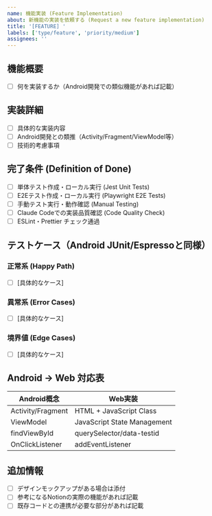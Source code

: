 ```yaml
---
name: 機能実装 (Feature Implementation)
about: 新機能の実装を依頼する (Request a new feature implementation)
title: '[FEATURE] '
labels: ['type/feature', 'priority/medium']
assignees: ''
---
```


## 機能概要
- [ ] 何を実装するか（Android開発での類似機能があれば記載）

## 実装詳細
- [ ] 具体的な実装内容
- [ ] Android開発との類推（Activity/Fragment/ViewModel等）
- [ ] 技術的考慮事項

## 完了条件 (Definition of Done)
- [ ] 単体テスト作成・ローカル実行 (Jest Unit Tests)
- [ ] E2Eテスト作成・ローカル実行 (Playwright E2E Tests)
- [ ] 手動テスト実行・動作確認 (Manual Testing)
- [ ] Claude Codeでの実装品質確認 (Code Quality Check)
- [ ] ESLint・Prettier チェック通過

## テストケース（Android JUnit/Espressoと同様）
### 正常系 (Happy Path)
- [ ] [具体的なケース]

### 異常系 (Error Cases)
- [ ] [具体的なケース]

### 境界値 (Edge Cases)
- [ ] [具体的なケース]

## Android → Web 対応表
| Android概念 | Web実装 |
|-------------|---------|
| Activity/Fragment | HTML + JavaScript Class |
| ViewModel | JavaScript State Management |
| findViewById | querySelector/data-testid |
| OnClickListener | addEventListener |

## 追加情報
- [ ] デザインモックアップがある場合は添付
- [ ] 参考になるNotionの実際の機能があれば記載
- [ ] 既存コードとの連携が必要な部分があれば記載